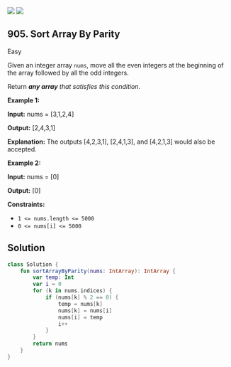 [![](https://img.shields.io/github/stars/javadev/LeetCode-in-Kotlin?label=Stars&style=flat-square)](https://github.com/javadev/LeetCode-in-Kotlin)
[![](https://img.shields.io/github/forks/javadev/LeetCode-in-Kotlin?label=Fork%20me%20on%20GitHub%20&style=flat-square)](https://github.com/javadev/LeetCode-in-Kotlin/fork)

## 905\. Sort Array By Parity

Easy

Given an integer array `nums`, move all the even integers at the beginning of the array followed by all the odd integers.

Return _**any array** that satisfies this condition_.

**Example 1:**

**Input:** nums = [3,1,2,4]

**Output:** [2,4,3,1]

**Explanation:** The outputs [4,2,3,1], [2,4,1,3], and [4,2,1,3] would also be accepted.

**Example 2:**

**Input:** nums = [0]

**Output:** [0]

**Constraints:**

*   `1 <= nums.length <= 5000`
*   `0 <= nums[i] <= 5000`

## Solution

```kotlin
class Solution {
    fun sortArrayByParity(nums: IntArray): IntArray {
        var temp: Int
        var i = 0
        for (k in nums.indices) {
            if (nums[k] % 2 == 0) {
                temp = nums[k]
                nums[k] = nums[i]
                nums[i] = temp
                i++
            }
        }
        return nums
    }
}
```